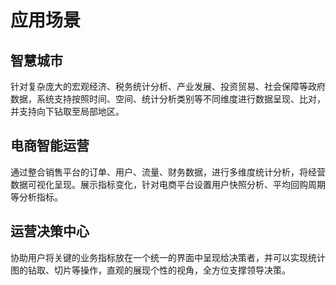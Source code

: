 # 应用场景



## 智慧城市

针对复杂庞大的宏观经济、税务统计分析、产业发展、投资贸易、社会保障等政府数据，系统支持按照时间、空间、统计分析类别等不同维度进行数据呈现、比对，并支持向下钻取至局部地区。

## 电商智能运营
通过整合销售平台的订单、用户、流量、财务数据，进行多维度统计分析，将经营数据可视化呈现。展示指标变化，针对电商平台设置用户快照分析、平均回购周期等分析指标。

## 运营决策中心
协助用户将关键的业务指标放在一个统一的界面中呈现给决策者，并可以实现统计图的钻取、切片等操作，直观的展现个性的视角，全方位支撑领导决策。


